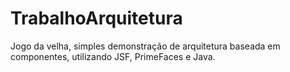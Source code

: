 # TrabalhoArquitetura
Jogo da velha, simples demonstração de arquitetura baseada em componentes, utilizando JSF, PrimeFaces e Java.
